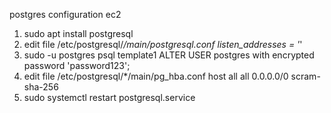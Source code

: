 postgres configuration ec2

1. sudo apt install postgresql
2. edit file /etc/postgresql/*/main/postgresql.conf
	listen_addresses = '*'
3. sudo -u postgres psql template1
	ALTER USER postgres with encrypted password 'password123';
5. edit file /etc/postgresql/*/main/pg_hba.conf
	host all       all        0.0.0.0/0        scram-sha-256
6. sudo systemctl restart postgresql.service
